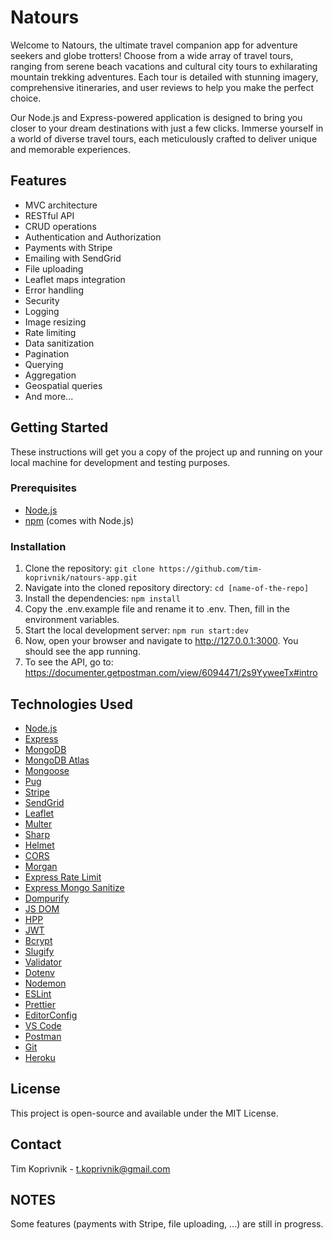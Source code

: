 # Natours

Welcome to Natours, the ultimate travel companion app for adventure seekers and globe trotters! Choose from a wide array of travel tours, ranging from serene beach vacations and cultural city tours to exhilarating mountain trekking adventures. Each tour is detailed with stunning imagery, comprehensive itineraries, and user reviews to help you make the perfect choice.

Our Node.js and Express-powered application is designed to bring you closer to your dream destinations with just a few clicks. Immerse yourself in a world of diverse travel tours, each meticulously crafted to deliver unique and memorable experiences.

## Features

- MVC architecture
- RESTful API
- CRUD operations
- Authentication and Authorization
- Payments with Stripe
- Emailing with SendGrid
- File uploading
- Leaflet maps integration
- Error handling
- Security
- Logging
- Image resizing
- Rate limiting
- Data sanitization
- Pagination
- Querying
- Aggregation
- Geospatial queries
- And more...

## Getting Started

These instructions will get you a copy of the project up and running on your local machine for development and testing purposes.

### Prerequisites

- [Node.js](https://nodejs.org/en/download/)
- [npm](https://www.npmjs.com/get-npm) (comes with Node.js)

### Installation

1. Clone the repository: `git clone https://github.com/tim-koprivnik/natours-app.git`
2. Navigate into the cloned repository directory: `cd [name-of-the-repo]`
3. Install the dependencies: `npm install`
4. Copy the .env.example file and rename it to .env. Then, fill in the environment variables.
5. Start the local development server: `npm run start:dev`
6. Now, open your browser and navigate to http://127.0.0.1:3000. You should see the app running.
7. To see the API, go to: https://documenter.getpostman.com/view/6094471/2s9YyweeTx#intro

## Technologies Used

- [Node.js](https://nodejs.org/en)
- [Express](https://expressjs.com/)
- [MongoDB](https://www.mongodb.com/)
- [MongoDB Atlas](https://www.mongodb.com/cloud/atlas)
- [Mongoose](https://mongoosejs.com/)
- [Pug](https://pugjs.org/api/getting-started.html)
- [Stripe](https://stripe.com/)
- [SendGrid](https://sendgrid.com/)
- [Leaflet](https://leafletjs.com/)
- [Multer](https://www.npmjs.com/package/multer)
- [Sharp](https://www.npmjs.com/package/sharp)
- [Helmet](https://helmetjs.github.io/)
- [CORS](https://www.npmjs.com/package/cors)
- [Morgan](https://www.npmjs.com/package/morgan)
- [Express Rate Limit](https://www.npmjs.com/package/express-rate-limit)
- [Express Mongo Sanitize](https://www.npmjs.com/package/express-mongo-sanitize)
- [Dompurify](https://www.npmjs.com/package/dompurify)
- [JS DOM](https://www.npmjs.com/package/jsdom)
- [HPP](https://www.npmjs.com/package/hpp)
- [JWT](https://www.npmjs.com/package/jsonwebtoken)
- [Bcrypt](https://www.npmjs.com/package/bcrypt)
- [Slugify](https://www.npmjs.com/package/slugify)
- [Validator](https://www.npmjs.com/package/validator)
- [Dotenv](https://www.npmjs.com/package/dotenv)
- [Nodemon](https://www.npmjs.com/package/nodemon)
- [ESLint](https://eslint.org/)
- [Prettier](https://prettier.io/)
- [EditorConfig](https://editorconfig.org/)
- [VS Code](https://code.visualstudio.com/)
- [Postman](https://www.postman.com/)
- [Git](https://git-scm.com/)
- [Heroku](https://www.heroku.com/platform)

## License

This project is open-source and available under the MIT License.

## Contact

Tim Koprivnik - t.koprivnik@gmail.com

## NOTES

Some features (payments with Stripe, file uploading, ...) are still in progress.
